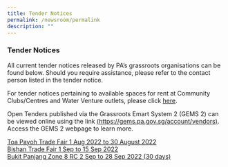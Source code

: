 ```yaml
---
title: Tender Notices
permalink: /newsroom/permalink
description: ""
---
```

### Tender Notices
All current tender notices released by PA’s grassroots organisations can be found below. Should you require assistance, please refer to the contact person listed in the tender notice.

For tender notices pertaining to available spaces for rent at Community Clubs/Centres and Water Venture outlets, please click [here](/our-network/Community-Clubs/Rentals).

Open Tenders published via the Grassroots Emart System 2 (GEMS 2) can be viewed online using the link [(https://gems.pa.gov.sg/account/vendors)](https://gems.pa.gov.sg/account/vendors). Access the GEMS 2 webpage to learn more.

[Toa Payoh Trade Fair 1 Aug 2022 to 30 August 2022](/tender-details/Tender-for-Toa-Payoh-Central-Trade-Fair) <br> [Bishan Trade Fair 1 Sep to 15 Sep 2022](/tender-details/Tender-for-Bishan-Trade-Fair) <br>
[Bukit Panjang Zone 8 RC 2 Sep to 28 Sep 2022 (30 days) ](/tender-details/Bukit-Panjang-Zone-8-C-Trade-Far)